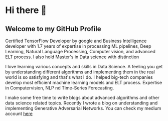 # Hi there 👋
## Welcome to my GitHub Profile
Certified TensorFlow Developer by google and Business Intelligence developer with 1.7 years of expertise in processing ML pipelines, Deep Learning, Natural Language Processing, Computer vision, and advanced ELT process. I also hold Master's in Data science with distinction

  I love learning various concepts and skills in Data Science. A feeling you get by understanding different algorithms and implementing them in the real world is so satisfying and that's what I do. I helped big-tech companies develop most efficient machine learning models and ELT process. Expertise in Computervision, NLP nd Time-Series Forecasting.

I make some free time to write blogs about advanced algorithms and other data science related topics. Recently I wrote a blog on understanding and implementing Generative Adversarial Networks. You can check my medium account [here](https://nitishkumarpilla.medium.com/)

